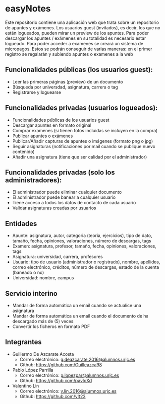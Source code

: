 # easyNotes

 Este repositorio contiene una aplicación web que trata sobre un repositorio de apuntes y exámenes.
 Los usuarios guest (invitados), es decir, los que no están logueados, pueden mirar un preview de los apuntes.
 Para poder descargar los apuntes / exámenes en su totalidad es necesario estar logueado.
 Para poder acceder a examenes se creará un sistema de micropagos. Estos se podrán conseguir de varias maneras:
 en el primer registro se regalarán y subiendo apuntes o examenes a la web
 
## Funcionalidades públicas (los usuarios guest):
* Leer las primeras páginas (preview) de un documento 
* Búsqueda por universdad, asignatura, carrera o tag
* Registrarse y loguearse

## Funcionalidades privadas (usuarios logueados):
* Funcionalidades públicas de los usuarios guest
* Descargar apuntes en formato original
* Comprar examenes (si tienen fotos incluidas se incluyen en la compra)
* Publicar apuntes o exámenes
* Publicar/Añadir capturas de apuntes o imágenes (formato png o jpg)
* Seguir asignaturas (notificaciones por mail cuando se publique nuevo contenido)
* Añadir una asignatura (tiene que ser calidad por el administrador)

## Funcionalidades privadas (solo los administradores):
* El administrador puede eliminar cualquier documento
* El administrador puede banear a cualquier usuario
* Tiene acceso a todos los datos de contacto de cada usuario
* Validar asignaturas creadas por usuarios

## Entidades
* Apunte: asignatura, autor, categoria (teoria, ejercicios), tipo de dato, tamaño, fecha, opiniones, valoraciones,
número de descargas, tags
* Examen: asignatura, profesor, tamaño, fecha, opiniones, valoraciones, tags
* Asignatura: universidad, carrera, profesores
* Usuario: tipo de usuario (administrador o registrado), nombre, apellidos, correo electrónico, créditos,
número de descargas, estado de la cuenta (baneado o no)
* Universidad: nombre, campus

## Servicio interino
* Mandar de forma automática un email cuando se actualice una asignatura
* Mandar de forma automática un email cuando el documento de ha descargado más de (5) veces
* Convertir los ficheros en formato PDF

## Integrantes
* Guillermo De Azcarate Acosta
    * Correo electrónico: g.deazcarate.2016@alumnos.urjc.es
    * Github: https://github.com/Guilleazca98
* Pablo López Parrilla
    * Correo electrónico: p.lopezpar@alumnos.urjc.es
    * Github: https://github.com/pavloXd
* Valentino Lin
    * Correo electrónico: v.lin.2016@alumnos.urjc.es
    * Github: https://github.com/vlt23
